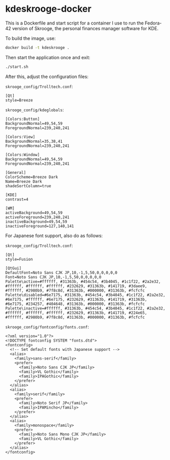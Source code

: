 # kdeskrooge-docker

This is a Dockerfile and start script for a container I use to run the
Fedora-42 version of Skrooge, the personal finances manager software
for KDE.

To build the image, use:

```bash
docker build -t kdeskrooge .
```

Then start the application once and exit:

```bash
./start.sh
```

After this, adjust the configuration files:

`skrooge_config/Trolltech.conf`:

```
[Qt]
style=Breeze
```

`skrooge_config/kdeglobals`:

```
[Colors:Button]
BackgroundNormal=49,54,59
ForegroundNormal=239,240,241

[Colors:View]
BackgroundNormal=35,38,41
ForegroundNormal=239,240,241

[Colors:Window]
BackgroundNormal=49,54,59
ForegroundNormal=239,240,241

[General]
ColorScheme=Breeze Dark
Name=Breeze Dark
shadeSortColumn=true

[KDE]
contrast=4

[WM]
activeBackground=49,54,59
activeForeground=239,240,241
inactiveBackground=49,54,59
inactiveForeground=127,140,141
```

For Japanese font support, also do as follows:

`skrooge_config/Trolltech.conf`:

```
[Qt]
style=Fusion

[QtGui]
DefaultFont=Noto Sans CJK JP,10,-1,5,50,0,0,0,0,0
Font=Noto Sans CJK JP,10,-1,5,50,0,0,0,0,0
Palette\active=#ffffff, #31363b, #454c54, #3b4045, #1c1f22, #2a2e32, #ffffff, #ffffff, #ffffff, #232629, #31363b, #141719, #3daee9, #ffffff, #2980b9, #7f8c8d, #31363b, #000000, #31363b, #fcfcfc
Palette\disabled=#6e7175, #31363b, #454c54, #3b4045, #1c1f22, #2a2e32, #6e7175, #ffffff, #6e7175, #232629, #31363b, #141719, #31363b, #6e7175, #234257, #404648, #31363b, #000000, #31363b, #fcfcfc
Palette\inactive=#ffffff, #31363b, #454c54, #3b4045, #1c1f22, #2a2e32, #ffffff, #ffffff, #ffffff, #232629, #31363b, #141719, #224e65, #ffffff, #2980b9, #7f8c8d, #31363b, #000000, #31363b, #fcfcfc
```

`skrooge_config/fontconfig/fonts.conf`:

```
<?xml version="1.0"?>
<!DOCTYPE fontconfig SYSTEM "fonts.dtd">
<fontconfig>
  <!-- Set default fonts with Japanese support -->
  <alias>
    <family>sans-serif</family>
    <prefer>
      <family>Noto Sans CJK JP</family>
      <family>VL Gothic</family>
      <family>IPAGothic</family>
    </prefer>
  </alias>
  <alias>
    <family>serif</family>
    <prefer>
      <family>Noto Serif JP</family>
      <family>IPAMincho</family>
    </prefer>
  </alias>
  <alias>
    <family>monospace</family>
    <prefer>
      <family>Noto Sans Mono CJK JP</family>
      <family>VL Gothic</family>
    </prefer>
  </alias>
</fontconfig>
```
